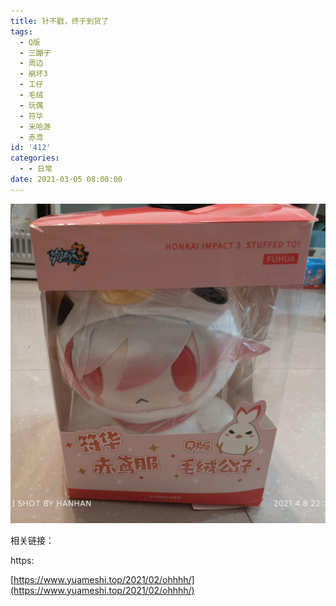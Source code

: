 ```yaml
---
title: 针不戳，终于到货了
tags:
  - Q版
  - 三蹦子
  - 周边
  - 崩坏3
  - 工仔
  - 毛绒
  - 玩偶
  - 符华
  - 米哈游
  - 赤鸢
id: '412'
categories:
  - - 日常
date: 2021-03-05 08:00:00
---
```


![](/wp-content/uploads/2021/04/IMG_20210408_222157.jpg)

相关链接：

https:

[https://www.yuameshi.top/2021/02/ohhhh/](https://www.yuameshi.top/2021/02/ohhhh/)
